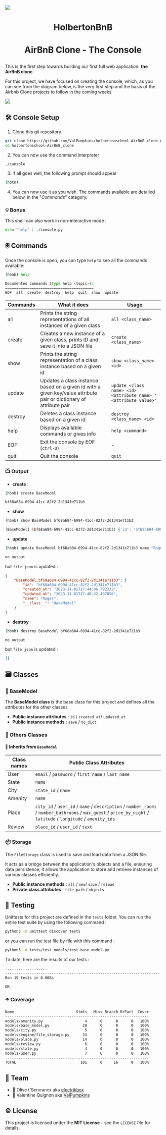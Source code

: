 ![](https://i.imgur.com/GM1iQ0P.png)

# <p align = "center">HolbertonBnB</p>

# <p align = "center">AirBnB Clone - The Console</p>

This is the first step towards building our first full web application: **the AirBnB clone**

For this project, we have focused on creating the console, which, as you can see from the diagram below, is the very first step and the basis of the Airbnb Clone projects to follow in the coming weeks

![](https://i.imgur.com/dtPVtVd.png)

## 🛠️ Console Setup
1. Clone this git repository

```bash
git clone https://github.com/ValPumpkins/holbertonschool-AirBnB_clone.git
cd holbertonschool-AirBnB_clone
```
2. You can now use the command interpreter

```basj
./console
```
3. If all goes well, the following prompt should appear

```bash
(hbtn)
```
4. You can now use it as you wish. The commands available are detailed below, in the "*Commands*" category.

### 💡 Bonus

This shell can also work in non-interactive mode :

```bash
echo "help" | ./console.py
```

## 🖲️ Commands
Once the console is open, you can type `help` to see all the commands available:
```bash
(hbnb) help

Documented commands (type help <topic>):
========================================
EOF  all  create  destroy  help  quit  show  update
```

| Commands | What it does | Usage |
| -------- | -------- | -------- |
| all    | Prints the string representations of all instances of a given class    | `all <class_name>` |
| create    | Creates a new instance of a given class, prints ID and save it into a JSON file   | `create <class_name>` |
| show    | Prints the string representation of a class instance based on a given id    | `show <class_name> <id>` |
| update    | Updates a class instance based on a given id with a given key/value attribute pair or dictionary of attribute pair    | `update <class name> <id> <attribute name> "<attribute value>"`
| destroy    | Deletes a class instance based on a given id    | `destroy <class_name> <id>` |
| help   |  Displays available commands or gives info  |  `help <command>`
| EOF    | Exit the console by EOF (`ctrl-D`)    | -
| quit    | Quit the console    | `quit`

### 📺 Output

- **create** :
```bash
(hbnb) create BaseModel
```
```bash
bf68a684-6994-41cc-82f2-2d1341e711b3
```
- **show**
```bash
(hbnb) show BaseModel bf68a684-6994-41cc-82f2-2d1341e711b3
```
```bash
[BaseModel] (bf68a684-6994-41cc-82f2-2d1341e711b3) {'id': 'bf68a684-6994-41cc-82f2-2d1341e711b3', 'created_at': datetime.datetime(2023, 11, 1, 17, 44, 6, 792332), 'updated_at': datetime.datetime(2023, 11, 1, 17, 44, 6, 792371)}
```
- **update**
```bash
(hbnb) update BaseModel bf68a684-6994-41cc-82f2-2d1341e711b3 name "Roger"
```
```bash
no output
```
but `file.json` is updated :
```json
{
	"BaseModel.bf68a684-6994-41cc-82f2-2d1341e711b3": {
        "id": "bf68a684-6994-41cc-82f2-2d1341e711b3",
        "created_at": "2023-11-01T17:44:06.792332",
        "updated_at": "2023-11-01T17:48:32.407856",
        "name": "Roger",
        "__class__": "BaseModel"
    }
}
```
- **destroy**
```bash
(hbnb) destroy BaseModel bf68a684-6994-41cc-82f2-2d1341e711b3
```
```bash
no output
```
but `file.json` is updated :
```json
{}
```

## 🗃️ Classes
### 👑 BaseModel
The **BaseModel class** is the base class for this project and defines all the attributes for the other classes

- **Public instance attributes** : `id` / `created_at`/ `updated_at`
- **Public instance methods** : `save` / `to_dict`

### 👶 Others Classes
#### 🚨 Inherits  from `BaseModel`

| Class names | Public Class Attributes |
| -------- | -------- |
| User   | `email`  / `password` / `first_name` / `last_name`      |
| State    | `name`   |
| City    | `state_id` / `name`    |
| Amenity    | `name`    |
| Place    | `city_id`  / `user_id` / `name` / `description` / `number_rooms` / `number_bathrooms` / `max_guest` / `price_by_night` / `latitude` / `longitude` / `amenity_ids`    |
| Review    | `place_id` / `user_id` / `text`    |


### 📦 Storage
The `FileStorage` class is used to save and load data from a JSON file.

It acts as a bridge between the application's objects and a file, ensuring data persistence, it allows the application to store and retrieve instances of various classes efficiently.

- **Public instance methods** : `all` / `new`/ `save` / `reload`
- **Private class attributes** : `file_path` / `objects`

## 💪 Testing
Unittests for this project are defined in the `tests` folder.
You can run the entire test suite by using the following command :
```bash
python3 -m unittest discover tests
```
or you can run the test file by file with this command :
```bash
python3 -m tests/test_models/test_base_model.py
```
To date, here are the results of our tests :
```bash
...................
----------------------------------------------------------------------
Ran 19 tests in 0.008s

OK
```

### ☂️ Coverage

```bash
Name                            Stmts   Miss Branch BrPart  Cover
-----------------------------------------------------------------
models/amenity.py                   4      0      0      0   100%
models/base_model.py               28      0      8      0   100%
models/city.py                      5      0      0      0   100%
models/engine/file_storage.py      33      0      8      0   100%
models/place.py                    14      0      0      0   100%
models/review.py                    6      0      0      0   100%
models/state.py                     4      0      0      0   100%
models/user.py                      7      0      0      0   100%
-----------------------------------------------------------------
TOTAL                             101      0     16      0   100%
```

## 👥 Team
- 🥁 Olive t'Servrancx aka [electrikbox](https://github.com/electrikbox)
- 🥦 Valentine Quignon aka [ValPumpkins](https://github.com/ValPumpkins)

## © License
This project is licensed under the **MIT License** - see the `LICENSE` file for details.
